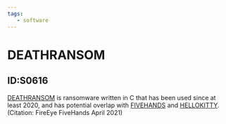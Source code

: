 ```yaml
---
tags:
   - software
---
```

# DEATHRANSOM
## ID:S0616
[DEATHRANSOM](/mitre/software/S0616) is ransomware written in C that has been used since at least 2020, and has potential overlap with [FIVEHANDS](/mitre/software/S0618) and [HELLOKITTY](/mitre/software/S0617).(Citation: FireEye FiveHands April 2021)
